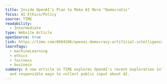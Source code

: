 ```yaml
---
title: Inside OpenAI’s Plan to Make AI More "Democratic"
focus: AI Ethics/Policy
source: TIME
readability:
  - Intermediate
type: Website Article
openSource: true
link: https://time.com/6684266/openai-democracy-artificial-intelligence/
learnTags:
  - machineLearning
  - ethics
  - fairness
  - business
summary: A new article in TIME explores OpenAI's recent exploration into fair
  and responsible ways to collect public input about AI.
---
```

